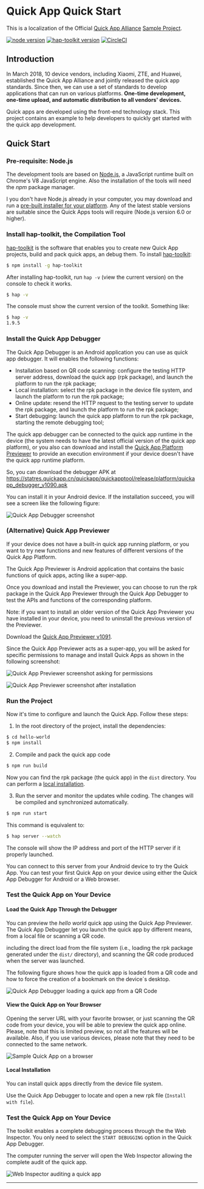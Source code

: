 # Quick App Quick Start

This is a localization of the Official [Quick App Alliance](https://www.quickapp.cn/) [Sample Project](https://github.com/quickappcn/sample).

[![node version][node-image]][node-url]
[![hap-toolkit version][hap-toolkit-image]][hap-toolkit-url]
[![CircleCI](https://circleci.com/gh/quickappcn/sample.svg?style=svg)](https://circleci.com/gh/quickappcn/sample)

[node-image]: https://img.shields.io/badge/node.js-%3E=_8-green.svg?style=flat-square
[node-url]: http://nodejs.org/download/
[hap-toolkit-image]: https://img.shields.io/badge/hap--toolkit-%3E=_0.6-blue.svg
[hap-toolkit-url]: https://www.npmjs.com/package/hap-toolkit

## Introduction

In March 2018, 10 device vendors, including Xiaomi, ZTE, and Huawei, established the Quick App Alliance and jointly released the quick app standards.
Since then, we can use a set of standards to develop applications that can run on various platforms. __One-time development, one-time upload, and automatic distribution to all vendors' devices.__

Quick apps are developed using the front-end technology stack. This project contains an example to help developers to quickly get started with the quick app development.

<!--
## Documents and Communities

- [Official Website & Documentation] (https://www.quickapp.cn/)
- [Developer Forum] (https://bbs.quickapp.cn/)
- [issues](https://github.com/quickappcn/issues/issues)
-->

## Quick Start

### Pre-requisite: Node.js

The development tools are based on [Node.js](https://nodejs.org), a JavaScript runtime built on Chrome's V8 JavaScript engine. Also the installation of the tools will need the _npm_ package manager. 

I you don't have Node.js already in your computer, you may download and run a [pre-built installer for your platform](https://nodejs.org/en/download/). Any of the latest stable versions are suitable since the Quick Apps tools will require (Node.js version 6.0 or higher).

### Install hap-toolkit, the Compilation Tool

[hap-toolkit](https://www.npmjs.com/package/hap-toolkit) is the software that enables you to create new Quick App projects, build and pack quick apps, an debug them. To install [hap-toolkit](https://www.npmjs.com/package/hap-toolkit):

```bash
$ npm install -g hap-toolkit
```

After installing hap-toolkit, run `hap -v` (view the current version) on the console to check it works.

```bash
$ hap -v
```
The console must show the current version of the toolkit. Something like:

```bash
$ hap -v
1.9.5
```

### Install the Quick App Debugger

The Quick App Debugger is an Android application you can use as quick app debugger. It will enables the following functions:

- Installation based on QR code scanning: configure the testing HTTP server address, download the quick app (rpk package), and launch the platform to run the rpk package;
- Local installation: select the rpk package in the device file system, and launch the platform to run the rpk package;
- Online update: resend the HTTP request to the testing server to update the rpk package, and launch the platform to run the rpk package;
- Start debugging: launch the quick app platform to run the rpk package, starting the remote debugging tool;

The quick app debugger can be connected to the quick app runtime in the device (the system needs to have the latest official version of the quick app platform), or you also can download and install the [Quick App Platform Previewer](#alternative-quick-app-previewer) to provide an execution environment if your device doesn't have the quick app runtime platform.

So, you can download the debugger APK at https://statres.quickapp.cn/quickapp/quickapptool/release/platform/quickapp_debugger_v1090.apk

You can install it in your Android device. If the installation succeed, you will see a screen like the following figure:

![Quick App Debugger screenshot](./images/org_hapjs_debugger.jpg)


### (Alternative) Quick App Previewer

If your device does not have a built-in quick app running platform, or you want to try new functions and new features of different versions of the Quick App Platform.

The Quick App Previewer is Android application that contains the basic functions of quick apps, acting like a super-app. 

Once you download and install the Previewer, you can choose to run the rpk package in the Quick App Previewer through the Quick App Debugger to test the APIs and functions of the corresponding platform.

Note: if you want to install an older version of the Quick App Previewer you have installed in your device, you need to uninstall the previous version of the Previewer.

Download the [Quick App Previewer v1091](https://statres.quickapp.cn/quickapp/quickapptool/release/platform/quickapp_platform_preview_release_v1091.apk). 

Since the Quick App Previewer acts as a super-app, you will be asked for specific permissions to manage and install Quick Apps as shown in the following screenshot:

![Quick App Previewer screenshot asking for permissions](./images/preview_install_permission.jpg)

![Quick App Previewer screenshot after installation](./images/preview_install_permission.jpg)


### Run the Project

Now it's time to configure and launch the Quick App. Follow these steps:  

1. In the root directory of the project, install the dependencies:
```bash
$ cd hello-world
$ npm install
```

2. Compile and pack the quick app code
```bash
$ npm run build
```
Now you can find the rpk package (the quick app) in the `dist` directory. You can perform a [local installation](#local-installation).


3. Run the server and monitor the updates while coding. The changes will be compiled and synchronized automatically. 
```bash
$ npm run start
```

This command is equivalent to:

```bash
$ hap server --watch
```

The console will show the IP address and port of the HTTP server if it properly launched.

You can connect to this server from your Android device to try the Quick App. You can test your first Quick App on your device using either the Quick App Debugger for Android or a Web browser.


### Test the Quick App on Your Device

#### Load the Quick App Through the Debugger

You can preview the _hello world_ quick app using the Quick App Previewer. The Quick App Debugger let you launch the quick app by different means, from a local file or scanning a QR code.

including the direct load from the file system (i.e., loading the rpk package generated under the `dist/` directory), and scanning the QR code produced when the server was launched.

The following figure shows how the quick app is loaded from a QR code and how to force the creation of a bookmark on the device´s desktop.

![Quick App Debugger loading a quick app from a QR Code](./images/debugger.gif)

#### View the Quick App on Your Browser

Opening the server URL with your favorite browser, or just scanning the QR code from your device, you will be able to preview the quick app online. Please, note that this is limited preview, so not all the features will be available. Also, if you use various devices, please note that they need to be connected to the same network.

![Sample Quick App on a browser](/images/hello-world.jpg)


#### Local Installation

You can install quick apps directly from the device file system.

Use the Quick App Debugger to locate and open a new rpk file (`Install with file`). 


### Test the Quick App on Your Device

The toolkit enables a complete debugging process through the the Web Inspector. You only need to select the `START DEBUGGING` option in the Quick App Debugger. 

The computer running the server will open the Web Inspector allowing the complete audit of the quick app.

![Web Inspector auditing a quick app](/images/inspector.png)

---
